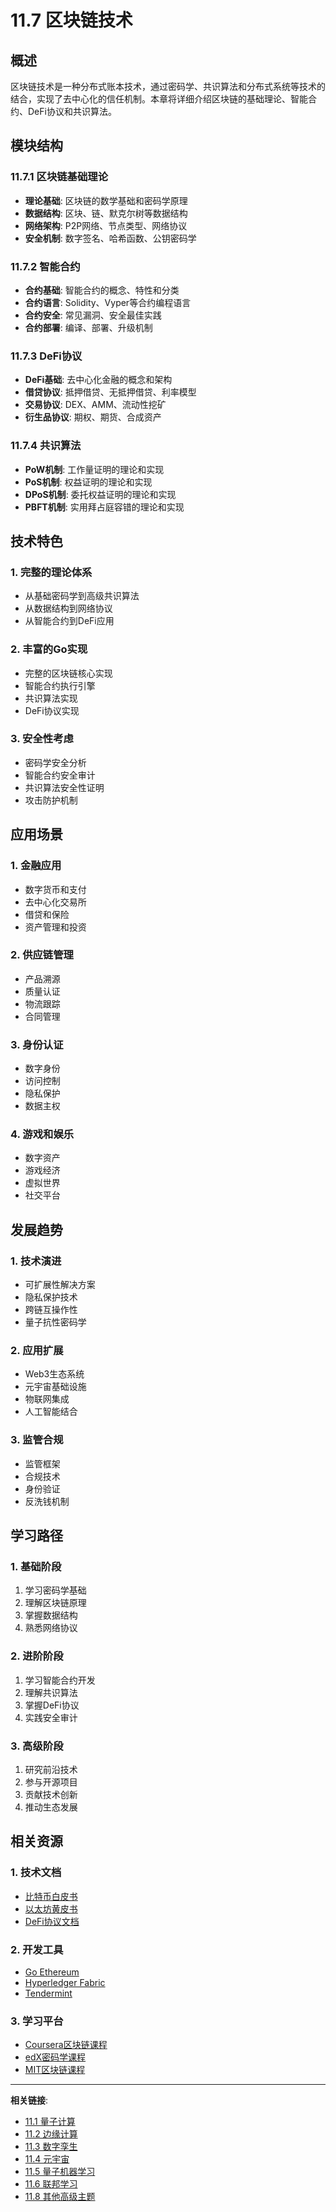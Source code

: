 # 11.7 区块链技术

## 概述

区块链技术是一种分布式账本技术，通过密码学、共识算法和分布式系统等技术的结合，实现了去中心化的信任机制。本章将详细介绍区块链的基础理论、智能合约、DeFi协议和共识算法。

## 模块结构

### 11.7.1 区块链基础理论

- **理论基础**: 区块链的数学基础和密码学原理
- **数据结构**: 区块、链、默克尔树等数据结构
- **网络架构**: P2P网络、节点类型、网络协议
- **安全机制**: 数字签名、哈希函数、公钥密码学

### 11.7.2 智能合约

- **合约基础**: 智能合约的概念、特性和分类
- **合约语言**: Solidity、Vyper等合约编程语言
- **合约安全**: 常见漏洞、安全最佳实践
- **合约部署**: 编译、部署、升级机制

### 11.7.3 DeFi协议

- **DeFi基础**: 去中心化金融的概念和架构
- **借贷协议**: 抵押借贷、无抵押借贷、利率模型
- **交易协议**: DEX、AMM、流动性挖矿
- **衍生品协议**: 期权、期货、合成资产

### 11.7.4 共识算法

- **PoW机制**: 工作量证明的理论和实现
- **PoS机制**: 权益证明的理论和实现
- **DPoS机制**: 委托权益证明的理论和实现
- **PBFT机制**: 实用拜占庭容错的理论和实现

## 技术特色

### 1. 完整的理论体系

- 从基础密码学到高级共识算法
- 从数据结构到网络协议
- 从智能合约到DeFi应用

### 2. 丰富的Go实现

- 完整的区块链核心实现
- 智能合约执行引擎
- 共识算法实现
- DeFi协议实现

### 3. 安全性考虑

- 密码学安全分析
- 智能合约安全审计
- 共识算法安全性证明
- 攻击防护机制

## 应用场景

### 1. 金融应用

- 数字货币和支付
- 去中心化交易所
- 借贷和保险
- 资产管理和投资

### 2. 供应链管理

- 产品溯源
- 质量认证
- 物流跟踪
- 合同管理

### 3. 身份认证

- 数字身份
- 访问控制
- 隐私保护
- 数据主权

### 4. 游戏和娱乐

- 数字资产
- 游戏经济
- 虚拟世界
- 社交平台

## 发展趋势

### 1. 技术演进

- 可扩展性解决方案
- 隐私保护技术
- 跨链互操作性
- 量子抗性密码学

### 2. 应用扩展

- Web3生态系统
- 元宇宙基础设施
- 物联网集成
- 人工智能结合

### 3. 监管合规

- 监管框架
- 合规技术
- 身份验证
- 反洗钱机制

## 学习路径

### 1. 基础阶段

1. 学习密码学基础
2. 理解区块链原理
3. 掌握数据结构
4. 熟悉网络协议

### 2. 进阶阶段

1. 学习智能合约开发
2. 理解共识算法
3. 掌握DeFi协议
4. 实践安全审计

### 3. 高级阶段

1. 研究前沿技术
2. 参与开源项目
3. 贡献技术创新
4. 推动生态发展

## 相关资源

### 1. 技术文档

- [比特币白皮书](https://bitcoin.org/bitcoin.pdf)
- [以太坊黄皮书](https://ethereum.github.io/yellowpaper/paper.pdf)
- [DeFi协议文档](https://docs.defi.org/)

### 2. 开发工具

- [Go Ethereum](https://geth.ethereum.org/)
- [Hyperledger Fabric](https://www.hyperledger.org/projects/fabric)
- [Tendermint](https://tendermint.com/)

### 3. 学习平台

- [Coursera区块链课程](https://www.coursera.org/learn/blockchain-basics)
- [edX密码学课程](https://www.edx.org/learn/cryptography)
- [MIT区块链课程](https://ocw.mit.edu/courses/15-s12-blockchain-and-money-fall-2018/)

---

**相关链接**:

- [11.1 量子计算](../01-Quantum-Computing/README.md)
- [11.2 边缘计算](../02-Edge-Computing/README.md)
- [11.3 数字孪生](../03-Digital-Twins/README.md)
- [11.4 元宇宙](../04-Metaverse/README.md)
- [11.5 量子机器学习](../05-Quantum-Machine-Learning/README.md)
- [11.6 联邦学习](../06-Federated-Learning/README.md)
- [11.8 其他高级主题](../README.md)
